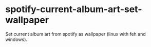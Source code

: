 # spotify-current-album-art-set-wallpaper
Set current album art from spotify as wallpaper (linux with feh and windows).
